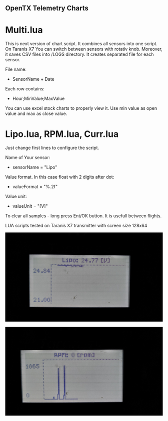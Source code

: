 ## OpenTX Telemetry Charts

# Multi.lua

This is next version of chart script. It combines all sensors into one script. On Taranis X7 You can switch between sensors with rotativ knob.
Moreover, it saves CSV files into /LOGS directory. It creates separated file for each sensor.

File name:
- SensorName + Date

Each row contains:
- Hour;MinValue;MaxValue

You can use excel stock charts to properly view it. Use min value as open value and max as close value.



# Lipo.lua, RPM.lua, Curr.lua

Just change first lines to configure the script.

Name of Your sensor:
- sensorName = "Lipo"

Value format. In this case float with 2 digits after dot:
- valueFormat = "%.2f"

Value unit:
- valueUnit = "[V]"

To clear all samples - long press Ent/OK button. It is usefull between flights.

LUA scripts tested on Taranis X7 transmitter with screen size 128x64


![Lipo](https://github.com/g0rd0n2007/opentx-telemetry-charts/blob/main/20231006_211725.jpg)

![RPM](https://github.com/g0rd0n2007/opentx-telemetry-charts/blob/main/20231006_211733.jpg)
